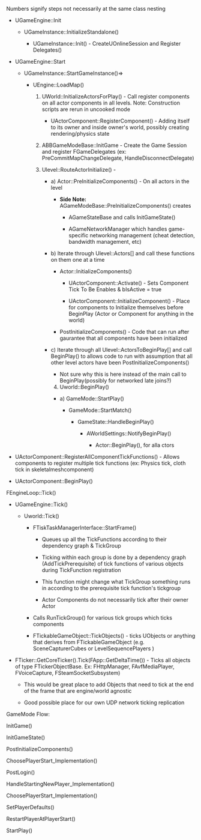 Numbers signify steps not necessarily at the same class nesting

- UGameEngine::Init

  - UGameInstance::InitializeStandalone()

    - UGameInstance::Init() - CreateUOnlineSession and Register Delegates()

- UGameEngine::Start

  - UGameInstance::StartGameInstance()=>

    - UEngine::LoadMap()

      1. UWorld::InitializeActorsForPlay() - Call register components on all actor components in all levels. Note: Construction scripts are rerun in uncooked mode

         - UActorComponent::RegisterComponent() - Adding itself to its owner and inside owner's world, possibly creating rendering/physics state

      1. ABBGameModeBase::InitGame - Create the Game Session and register FGameDelegates (ex: PreCommitMapChangeDelegate, HandleDisconnectDelegate)

      1. Ulevel::RouteActorInitialize() -

         - a) Actor::PreInitializeComponents() - On all actors in the level

           - **Side Note:** AGameModeBase::PreInitializeComponents() creates

             - AGameStateBase and calls InitGameState()

             - AGameNetworkManager which handles game-specific networking management (cheat detection, bandwidth management, etc)

         - b) Iterate through Ulevel::Actors\[] and call these functions on them one at a time

           - Actor::InitializeComponents()

             - UActorComponent::Activate() - Sets Component Tick To Be Enables & bIsActive = true

             - UActorComponent::InitializeComponent() - Place for components to Initialize themselves before BeginPlay (Actor or Component for anything in the world)

           - PostInitializeComponents() - Code that can run after gaurantee that all components have been initialized

         - c) Iterate through all Ulevel::ActorsToBeginPlay\[] and call BeginPlay() to allows code to run with assumption that all other level actors have been PostInitializeComponents()

           - Not sure why this is here instead of the main call to BeginPlay(possibly for networked late joins?)


            4. Uworld::BeginPlay()

            -   a) GameMode::StartPlay()

                -   GameMode::StartMatch()

                    -   GameState::HandleBeginPlay()

                        -   AWorldSettings::NotifyBeginPlay()

                            -   Actor::BeginPlay(), for alla ctors

- UActorComponent::RegisterAllComponentTickFunctions() - Allows components to register multiple tick functions (ex: Physics tick, cloth tick in skeletalmeshcomponent)

- UActorComponent::BeginPlay()

FEngineLoop::Tick()

- UGameEngine::Tick()

  - Uworld::Tick()

    - FTiskTaskManagerInterface::StartFrame()

      - Queues up all the TickFunctions according to their dependency graph & TickGroup

      - Ticking within each group is done by a dependency graph (AddTickPrerequisite) of tick functions of various objects during TickFunction registration

      - This function might change what TickGroup something runs in according to the prerequisite tick function's tickgroup

      - Actor Components do not necessarily tick after their owner Actor

    - Calls RunTickGroup() for various tick groups which ticks components

    - FTickableGameObject::TickObjects() - ticks UObjects or anything that derives from FTickableGameObject (e.g. SceneCapturerCubes or LevelSequencePlayers )


- FTicker::GetCoreTicker().Tick(FApp::GetDeltaTime()) - Ticks all objects of type FTickerObjectBase. Ex: FHttpManager, FAvfMediaPlayer, FVoiceCapture, FSteamSocketSubsystem)

  - This would be great place to add Objects that need to tick at the end of the frame that are engine/world agnostic

  - Good possible place for our own UDP network ticking replication

GameMode Flow:

InitGame()

InitGameState()

PostInitializeComponents()

ChoosePlayerStart_Implementation()

PostLogin()

HandleStartingNewPlayer_Implementation()

ChoosePlayerStart_Implementation()

SetPlayerDefaults()

RestartPlayerAtPlayerStart()

StartPlay()
